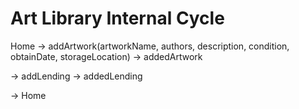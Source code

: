 # Art Library Internal Cycle

Home
-> addArtwork(artworkName, authors, description, condition, obtainDate, storageLocation)
-> addedArtwork

-> addLending
-> addedLending

-> Home
